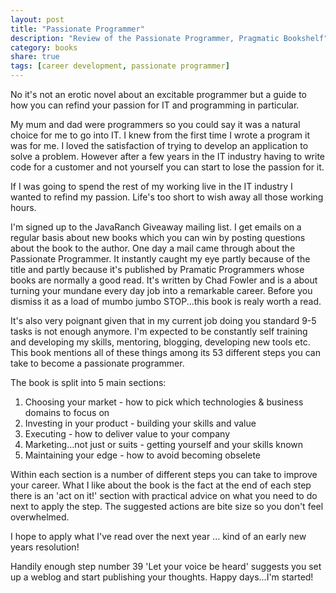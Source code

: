 ```yaml
---
layout: post
title: "Passionate Programmer"
description: "Review of the Passionate Programmer, Pragmatic Bookshelf"
category: books
share: true
tags: [career development, passionate programmer]
---
```

No it's not an erotic novel about an excitable programmer but a guide to how you can refind your passion for IT and programming in particular.


My mum and dad were programmers so you could say it was a natural choice for me to go into IT. I knew from the first time I wrote a program it was for me. I loved the satisfaction of trying to develop an application to solve a problem. However after a few years in the IT industry having to write code for a customer and not yourself you can start to lose the passion for it.


If I was going to spend the rest of my working live in the IT industry I wanted to refind my passion. Life's too short to wish away all those working hours.


I'm signed up to the JavaRanch Giveaway mailing list. I get emails on a regular basis about new books which you can win by posting questions about the book to the author. One day a mail came through about the Passionate Programmer. It instantly caught my eye partly because of the title and partly because it's published by Pramatic Programmers whose books are normally a good read. It's written by Chad Fowler and is a about turning your mundane every day job into a remarkable career. Before you dismiss it as a load of mumbo jumbo STOP...this book is realy worth a read.


It's also very poignant given that in my current job doing you standard 9-5 tasks is not enough anymore. I'm expected to be constantly self training and developing my skills, mentoring, blogging, developing new tools etc. This book mentions all of these things among its 53 different steps you can take to become a passionate programmer.


The book is split into 5 main sections:

<ol>
  <li>Choosing your market - how to pick which technologies &amp; business domains to focus on</li>
  <li>Investing in your product - building your skills and value</li>
  <li>Executing - how to deliver value to your company</li>
  <li>Marketing...not just or suits - getting yourself and your skills known</li>
  <li>Maintaining your edge - how to avoid becoming obselete</li>
</ol>

Within each section is a number of different steps you can take to improve your career. What I like about the book is the fact at the end of each step there is an 'act on it!' section with practical advice on what you need to do next to apply the step. The suggested actions are bite size so you don't feel overwhelmed.


I hope to apply what I've read over the next year ... kind of an early new years resolution!


Handily enough step number 39 'Let your voice be heard' suggests you set up a weblog and start publishing your thoughts. Happy days...I'm started!

